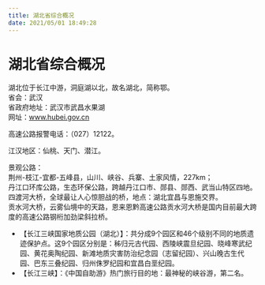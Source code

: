 ```yaml
---
title: 湖北省综合概况  
date: 2021/05/01 18:49:28  
---
```

  
# 湖北省综合概况  
湖北位于长江中游，洞庭湖以北，故名湖北，简称鄂。  
省会：武汉  
省政府地址：武汉市武昌水果湖  
网址：www.hubei.gov.cn  
  
高速公路报警电话：（027）12122。  

江汉地区：仙桃、天门、潜江。  

景观公路：  
荆州-枝江-宜都-五峰县，山川、峡谷、兵寨、土家风情，227km；  
丹江口环库公路，生态环保公路，跨越丹江口市、郧县、郧西、武当山特区四地。  
四渡河大桥，全球最让人心惊胆战的桥，地点：湖北宜昌与恩施交界。  
贡水河大桥，云雾仙境中的天路，恩来恩黔高速公路贡水河大桥是国内目前最大跨度的高速公路钢桁加劲梁斜拉桥。  

* 【长江三峡国家地质公园（湖北）】：共分成9个园区和46个级别不同的地质遗迹保护点。这9个园区分别是：秭归元古代园、西陵峡震旦纪园、晓峰寒武纪园、黄花奥陶纪园、新滩地质灾害防治纪念园（志留纪园）、兴山晚古生代园、巴东三叠纪园、归州侏罗纪园和宜昌白垩纪园。  
* 【长江三峡】：《中国自助游》热门旅行目的地：最神秘的峡谷游，第二名。  